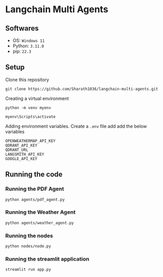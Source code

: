 # Langchain Multi Agents

## Softwares
- OS: `Windows 11`
- Python: `3.11.0`
- pip: `22.3`

## Setup
Clone this repository
```
git clone https://github.com/Sharath1036/langchain-multi-agents.git
```

Creating a virtual environment
```
python -m venv myenv
```
```
myenv\Scripts\activate
```

Adding environment variables. Create a `.env` file add add the below variables
```
OPENWEATHERMAP_API_KEY
QDRANT_API_KEY
QDRANT_URL
LANGSMITH_API_KEY
GOOGLE_API_KEY
```

## Running the code 
### Running the PDF Agent
```
python agents/pdf_agent.py
```

### Running the Weather Agent
```
python agents/weather_agent.py
```

### Running the nodes
```
python nodes/node.py
```

### Running the streamlit application
```
streamlit run app.py
```




